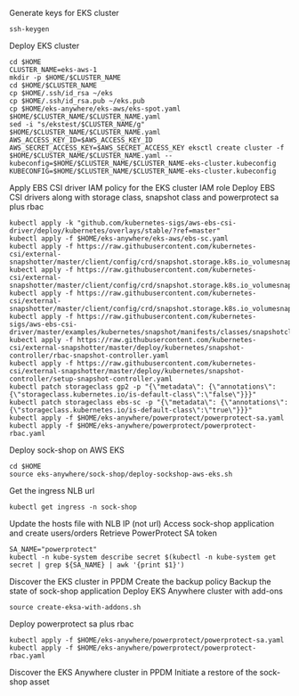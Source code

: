 Generate keys for EKS cluster
```
ssh-keygen
```
Deploy EKS cluster
```
cd $HOME
CLUSTER_NAME=eks-aws-1
mkdir -p $HOME/$CLUSTER_NAME
cd $HOME/$CLUSTER_NAME
cp $HOME/.ssh/id_rsa ~/eks
cp $HOME/.ssh/id_rsa.pub ~/eks.pub
cp $HOME/eks-anywhere/eks-aws/eks-spot.yaml $HOME/$CLUSTER_NAME/$CLUSTER_NAME.yaml
sed -i "s/ekstest/$CLUSTER_NAME/g" $HOME/$CLUSTER_NAME/$CLUSTER_NAME.yaml
AWS_ACCESS_KEY_ID=$AWS_ACCESS_KEY_ID AWS_SECRET_ACCESS_KEY=$AWS_SECRET_ACCESS_KEY eksctl create cluster -f $HOME/$CLUSTER_NAME/$CLUSTER_NAME.yaml --kubeconfig=$HOME/$CLUSTER_NAME/$CLUSTER_NAME-eks-cluster.kubeconfig
KUBECONFIG=$HOME/$CLUSTER_NAME/$CLUSTER_NAME-eks-cluster.kubeconfig
```
Apply EBS CSI driver IAM policy for the EKS cluster IAM role
Deploy EBS CSI drivers along with storage class, snapshot class and powerprotect sa plus rbac
```
kubectl apply -k "github.com/kubernetes-sigs/aws-ebs-csi-driver/deploy/kubernetes/overlays/stable/?ref=master"
kubectl apply -f $HOME/eks-anywhere/eks-aws/ebs-sc.yaml
kubectl apply -f https://raw.githubusercontent.com/kubernetes-csi/external-snapshotter/master/client/config/crd/snapshot.storage.k8s.io_volumesnapshotclasses.yaml
kubectl apply -f https://raw.githubusercontent.com/kubernetes-csi/external-snapshotter/master/client/config/crd/snapshot.storage.k8s.io_volumesnapshotcontents.yaml
kubectl apply -f https://raw.githubusercontent.com/kubernetes-csi/external-snapshotter/master/client/config/crd/snapshot.storage.k8s.io_volumesnapshots.yaml
kubectl apply -f https://raw.githubusercontent.com/kubernetes-sigs/aws-ebs-csi-driver/master/examples/kubernetes/snapshot/manifests/classes/snapshotclass.yaml
kubectl apply -f https://raw.githubusercontent.com/kubernetes-csi/external-snapshotter/master/deploy/kubernetes/snapshot-controller/rbac-snapshot-controller.yaml
kubectl apply -f https://raw.githubusercontent.com/kubernetes-csi/external-snapshotter/master/deploy/kubernetes/snapshot-controller/setup-snapshot-controller.yaml
kubectl patch storageclass gp2 -p "{\"metadata\": {\"annotations\":{\"storageclass.kubernetes.io/is-default-class\":\"false\"}}}" 
kubectl patch storageclass ebs-sc -p "{\"metadata\": {\"annotations\":{\"storageclass.kubernetes.io/is-default-class\":\"true\"}}}" 
kubectl apply -f $HOME/eks-anywhere/powerprotect/powerprotect-sa.yaml
kubectl apply -f $HOME/eks-anywhere/powerprotect/powerprotect-rbac.yaml
```
Deploy sock-shop on AWS EKS
```
cd $HOME
source eks-anywhere/sock-shop/deploy-sockshop-aws-eks.sh
```
Get the ingress NLB url
```
kubectl get ingress -n sock-shop
```
Update the hosts file with NLB IP (not url)
Access sock-shop application and create users/orders
Retrieve PowerProtect SA token
```
SA_NAME="powerprotect"
kubectl -n kube-system describe secret $(kubectl -n kube-system get secret | grep ${SA_NAME} | awk '{print $1}')
```
Discover the EKS cluster in PPDM
Create the backup policy
Backup the state of sock-shop application
Deploy EKS Anywhere cluster with add-ons
```
source create-eksa-with-addons.sh
```
Deploy powerprotect sa plus rbac
```
kubectl apply -f $HOME/eks-anywhere/powerprotect/powerprotect-sa.yaml
kubectl apply -f $HOME/eks-anywhere/powerprotect/powerprotect-rbac.yaml
```
Discover the EKS Anywhere cluster in PPDM
Initiate a restore of the sock-shop asset
